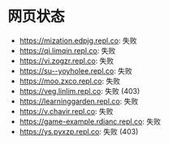 # 网页状态
- https://mization.edpjg.repl.co: 失败
- https://qi.limqin.repl.co: 失败
- https://vi.zogzr.repl.co: 失败
- https://su--yoyholee.repl.co: 失败
- https://moo.zxco.repl.co: 失败
- https://veg.linlim.repl.co: 失败 (403)
- https://learninggarden.repl.co: 失败
- https://v.chavir.repl.co: 失败
- https://game-example.rdianc.repl.co: 失败
- https://ys.pyxzp.repl.co: 失败 (403)
